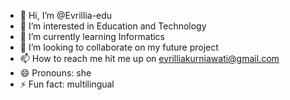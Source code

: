 - 👋 Hi, I’m @Evrillia-edu
- 👀 I’m interested in Education and Technology
- 🌱 I’m currently learning Informatics
- 💞️ I’m looking to collaborate on my future project
- 📫 How to reach me hit me up on evrilliakurniawati@gmail.com
- 😄 Pronouns: she
- ⚡ Fun fact: multilingual

<!---
Evrillia-edu/Evrillia-edu is a ✨ special ✨ repository because its `README.md` (this file) appears on your GitHub profile.
You can click the Preview link to take a look at your changes.
--->
